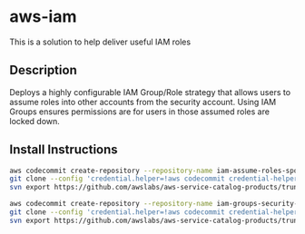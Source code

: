 # aws-iam
This is a solution to help deliver useful IAM roles

## Description
Deploys a highly configurable IAM Group/Role strategy that allows users to assume roles into other accounts from the security account. Using IAM Groups ensures permissions are for users in those assumed roles are locked down.

## Install Instructions

```bash
aws codecommit create-repository --repository-name iam-assume-roles-spoke
git clone --config 'credential.helper=!aws codecommit credential-helper $@' --config 'credential.UseHttpPath=true' https://git-codecommit.eu-west-1.amazonaws.com/v1/repos/iam-assume-roles-spoke
svn export https://github.com/awslabs/aws-service-catalog-products/trunk/aws-iam/iam-assume-roles-spoke/v1 iam-assume-roles-spoke --force

aws codecommit create-repository --repository-name iam-groups-security-account
git clone --config 'credential.helper=!aws codecommit credential-helper $@' --config 'credential.UseHttpPath=true' https://git-codecommit.eu-west-1.amazonaws.com/v1/repos/iam-groups-security-account
svn export https://github.com/awslabs/aws-service-catalog-products/trunk/aws-iam/iam-groups-security-account/v1 iam-groups-security-account --force
```

